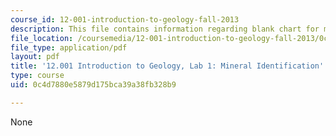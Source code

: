 ```yaml
---
course_id: 12-001-introduction-to-geology-fall-2013
description: This file contains information regarding blank chart for minerals.
file_location: /coursemedia/12-001-introduction-to-geology-fall-2013/0c4d7880e5879d175bca39a38fb328b9_MIT12_001F13_Lab1_Handout.pdf
file_type: application/pdf
layout: pdf
title: '12.001 Introduction to Geology, Lab 1: Mineral Identification'
type: course
uid: 0c4d7880e5879d175bca39a38fb328b9

---
```

None